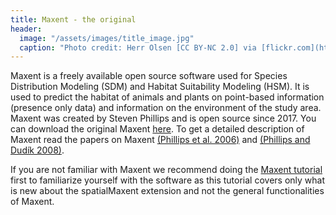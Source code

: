 ```yaml
---
title: Maxent - the original
header:
  image: "/assets/images/title_image.jpg"
  caption: "Photo credit: Herr Olsen [CC BY-NC 2.0] via [flickr.com](https://www.flickr.com/photos/herrolsen/26966727587/)"
---
```


Maxent is a freely available open source software used for Species Distribution Modeling (SDM) and Habitat Suitability Modeling (HSM). It is used to predict the habitat of animals and plants on point-based information (presence only data) and information on the environment of the study area. Maxent was created by Steven Phillips and is open source since 2017. You can download the original Maxent [here]( https://biodiversityinformatics.amnh.org/open_source/maxent/). To get a detailed description of Maxent read the papers on Maxent [(Phillips et al. 2006)]( https://www.sciencedirect.com/science/article/pii/S030438000500267X) and [(Phillips and Dudík 2008)]( https://onlinelibrary.wiley.com/doi/full/10.1111/j.0906-7590.2008.5203.x).

If you are not familiar with Maxent we recommend doing the [Maxent tutorial]( https://biodiversityinformatics.amnh.org/open_source/maxent/) first to familiarize yourself with the software as this tutorial covers only what is new about the spatialMaxent extension and not the general functionalities of Maxent.


